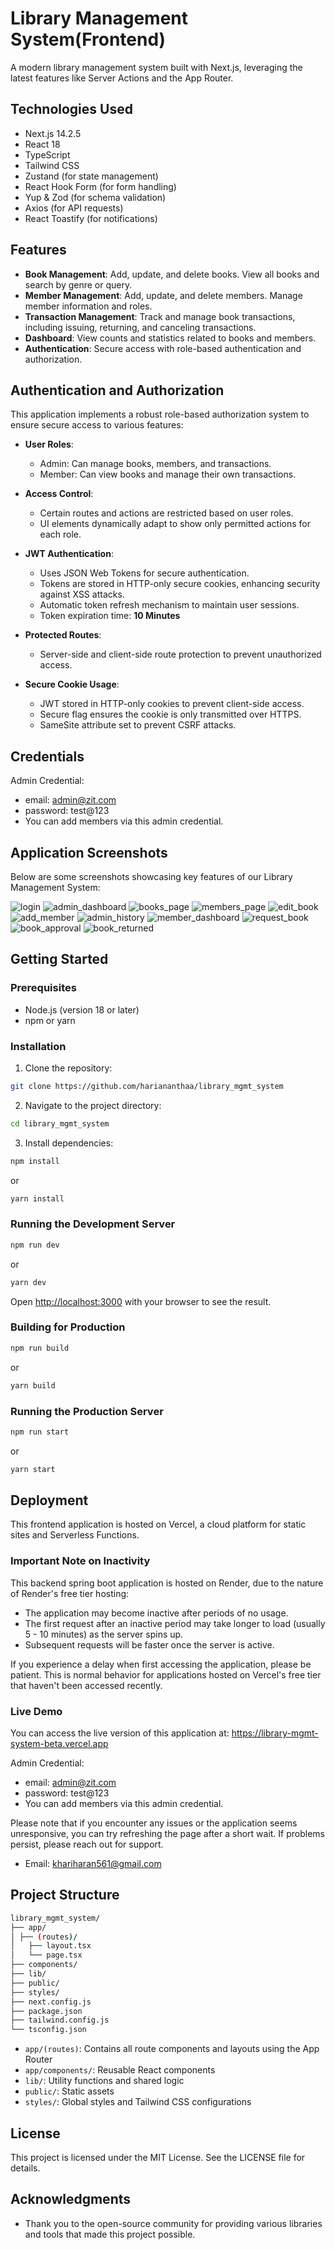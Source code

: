 # Library Management System(Frontend)

A modern library management system built with Next.js, leveraging the latest features like Server Actions and the App Router.

## Technologies Used

- Next.js 14.2.5
- React 18
- TypeScript
- Tailwind CSS
- Zustand (for state management)
- React Hook Form (for form handling)
- Yup & Zod (for schema validation)
- Axios (for API requests)
- React Toastify (for notifications)

## Features

- **Book Management**: Add, update, and delete books. View all books and search by genre or query.
- **Member Management**: Add, update, and delete members. Manage member information and roles.
- **Transaction Management**: Track and manage book transactions, including issuing, returning, and canceling transactions.
- **Dashboard**: View counts and statistics related to books and members.
- **Authentication**: Secure access with role-based authentication and authorization.

## Authentication and Authorization

This application implements a robust role-based authorization system to ensure secure access to various features:

- **User Roles**:

  - Admin: Can manage books, members, and transactions.
  - Member: Can view books and manage their own transactions.

- **Access Control**:

  - Certain routes and actions are restricted based on user roles.
  - UI elements dynamically adapt to show only permitted actions for each role.

- **JWT Authentication**:

  - Uses JSON Web Tokens for secure authentication.
  - Tokens are stored in HTTP-only secure cookies, enhancing security against XSS attacks.
  - Automatic token refresh mechanism to maintain user sessions.
  - Token expiration time: **10 Minutes**

- **Protected Routes**:

  - Server-side and client-side route protection to prevent unauthorized access.

- **Secure Cookie Usage**:
  - JWT stored in HTTP-only cookies to prevent client-side access.
  - Secure flag ensures the cookie is only transmitted over HTTPS.
  - SameSite attribute set to prevent CSRF attacks.
 
## Credentials
Admin Credential:
- email: admin@zit.com
- password: test@123
- You can add members via this admin credential.

## Application Screenshots

Below are some screenshots showcasing key features of our Library Management System:

![login](https://github.com/hariananthaa/library_mgmt_system/blob/main/screenshots/1_login.jpg?raw=true)
![admin_dashboard](https://github.com/hariananthaa/library_mgmt_system/blob/main/screenshots/2_admin_dashboard.jpg?raw=true)
![books_page](https://github.com/hariananthaa/library_mgmt_system/blob/main/screenshots/3_books_page.jpg?raw=true)
![members_page](https://github.com/hariananthaa/library_mgmt_system/blob/main/screenshots/4_members_page.jpg?raw=true)
![edit_book](https://github.com/hariananthaa/library_mgmt_system/blob/main/screenshots/5_admin_edit_book.jpg?raw=true)
![add_member](https://github.com/hariananthaa/library_mgmt_system/blob/main/screenshots/7_add_member.jpg?raw=true)
![admin_history](https://github.com/hariananthaa/library_mgmt_system/blob/main/screenshots/8_admin%20History.jpg?raw=true)
![member_dashboard](https://github.com/hariananthaa/library_mgmt_system/blob/main/screenshots/6_member_dashboard.jpg?raw=true)
![request_book](https://github.com/hariananthaa/library_mgmt_system/blob/main/screenshots/9_request_book.jpg?raw=true)
![book_approval](https://github.com/hariananthaa/library_mgmt_system/blob/main/screenshots/10_book_approval.jpg?raw=true)
![book_returned](https://github.com/hariananthaa/library_mgmt_system/blob/main/screenshots/11_return_book.jpg?raw=true)

## Getting Started

### Prerequisites

- Node.js (version 18 or later)
- npm or yarn

### Installation

1. Clone the repository:

```bash
git clone https://github.com/hariananthaa/library_mgmt_system
```

2. Navigate to the project directory:

```bash
cd library_mgmt_system
```

3. Install dependencies:

```bash
npm install
```

or

```bash
yarn install
```

### Running the Development Server

```bash
npm run dev
```

or

```bash
yarn dev
```

Open [http://localhost:3000](http://localhost:3000) with your browser to see the result.

### Building for Production

```bash
npm run build
```

or

```bash
yarn build
```

### Running the Production Server

```bash
npm run start
```

or

```bash
yarn start
```

## Deployment

This frontend application is hosted on Vercel, a cloud platform for static sites and Serverless Functions.

### Important Note on Inactivity

This backend spring boot application is hosted on Render, due to the nature of Render's free tier hosting:

- The application may become inactive after periods of no usage.
- The first request after an inactive period may take longer to load (usually 5 - 10 minutes) as the server spins up.
- Subsequent requests will be faster once the server is active.

If you experience a delay when first accessing the application, please be patient. This is normal behavior for applications hosted on Vercel's free tier that haven't been accessed recently.

### Live Demo

You can access the live version of this application at: https://library-mgmt-system-beta.vercel.app

Admin Credential:
- email: admin@zit.com
- password: test@123
- You can add members via this admin credential.

Please note that if you encounter any issues or the application seems unresponsive, you can try refreshing the page after a short wait. If problems persist, please reach out for support.

- Email: khariharan561@gmail.com

## Project Structure

```bash
library_mgmt_system/
├── app/
│ ├── (routes)/
│   ├── layout.tsx
│   └── page.tsx
├── components/
├── lib/
├── public/
├── styles/
├── next.config.js
├── package.json
├── tailwind.config.js
└── tsconfig.json
```

- `app/(routes)`: Contains all route components and layouts using the App Router
- `app/components/`: Reusable React components
- `lib/`: Utility functions and shared logic
- `public/`: Static assets
- `styles/`: Global styles and Tailwind CSS configurations

## License

This project is licensed under the MIT License. See the LICENSE file for details.

## Acknowledgments

- Thank you to the open-source community for providing various libraries and tools that made this project possible.
